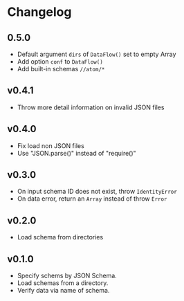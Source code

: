 # Changelog

## 0.5.0

* Default argument `dirs` of `DataFlow()` set to empty Array
* Add option `conf` to `DataFlow()`
* Add built-in schemas `//atom/*`

## v0.4.1

* Throw more detail information on invalid JSON files

## v0.4.0

* Fix load non JSON files
* Use "JSON.parse()" instead of "require()"

## v0.3.0

* On input schema ID does not exist, throw `IdentityError`
* On data error, return an `Array` instead of throw `Error`

## v0.2.0

* Load schema from directories

## v0.1.0

* Specify schems by JSON Schema.
* Load schemas from a directory.
* Verify data via name of schema.

